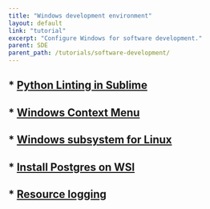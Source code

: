 ```yaml
---
title: "Windows development environment"
layout: default
link: "tutorial"
excerpt: "Configure Windows for software development."
parent: SDE
parent_path: /tutorials/software-development/
---
```


## * [Python Linting in Sublime](python-linting.html)
## * [Windows Context Menu](context-menu.html)
## * [Windows subsystem for Linux](wsl.html)
## * [Install Postgres on WSl](postgres.html)
## * [Resource logging](resource-logging.html)